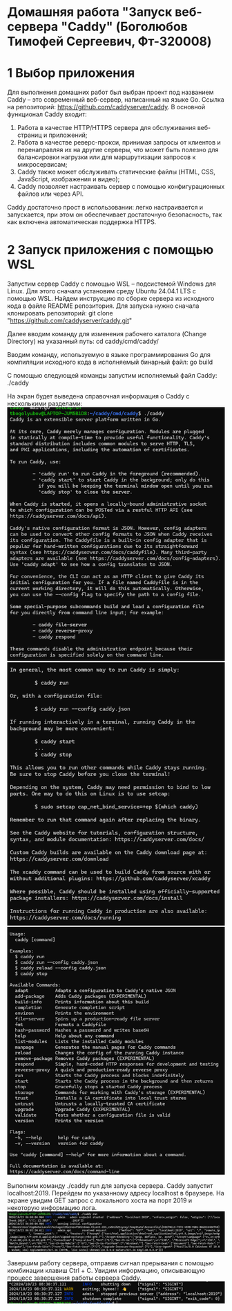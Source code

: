 # Домашняя работа "Запуск веб-сервера "Caddy" (Боголюбов Тимофей Сергеевич, Фт-320008)
# 1 Выбор приложения
Для выполнения домашних работ был выбран проект под названием Caddy – это современный веб-сервер, написанный на языке Go. Ссылка на репозиторий: https://github.com/caddyserver/caddy.
В основной функционал Caddy входит:
1. Работа в качестве HTTP/HTTPS сервера для обслуживания веб-страниц и приложений;
2. Работа в качестве реверс-прокси, принимая запросы от клиентов и перенаправляя их на другие серверы, что может быть полезно для балансировки нагрузки или для маршрутизации запросов к микросервисам;
3. Caddy также может обслуживать статические файлы (HTML, CSS, JavaScript, изображения и видео);
4. Caddy позволяет настраивать сервер с помощью конфигурационных файлов или через API.

Caddy достаточно прост в использовании: легко настраивается и запускается, при этом он обеспечивает достаточную безопасность, так как включена автоматическая поддержка HTTPS.

# 2 Запуск приложения с помощью WSL

Запустим сервер Caddy с помощью WSL – подсистемой Windows для Linux.  Для этого сначала установим среду Ubuntu 24.04.1 LTS с помощью WSL. 
Найдем инструкцию по сборке сервера из исходного кода в файле README репозитория. Для запуска нужно сначала клонировать репозиторий:
git clone "https://github.com/caddyserver/caddy.git"

Далее вводим команду для изменения рабочего каталога (Change Directory) на указанный путь:
cd caddy/cmd/caddy/

Вводим команду, используемую в языке программирования Go для компиляции исходного кода в исполняемый бинарный файл:
go build

С помощью следующей команды запустим исполняемый файл Caddy:
./caddy

На экран будет выведена справочная информация о Caddy с несколькими разделами:
![alt text](https://github.com/tbogolyubov/Homework-1-System-Software/blob/main/%D0%A0%D0%B8%D1%81%D1%83%D0%BD%D0%BE%D0%BA1.png)
![alt text](https://github.com/tbogolyubov/Homework-1-System-Software/blob/main/%D0%A0%D0%B8%D1%81%D1%83%D0%BD%D0%BE%D0%BA2.png)
![alt text](https://github.com/tbogolyubov/Homework-1-System-Software/blob/main/%D0%A0%D0%B8%D1%81%D1%83%D0%BD%D0%BE%D0%BA3.png)

Выполним команду ./caddy run для запуска сервера. Caddy запустит localhost:2019. 
Перейдем по указанному адресу localhost в браузере. На экране увидим GET запрос с локального хоста на порт 2019 и некоторую информацию лога.
![alt text](https://github.com/tbogolyubov/Homework-1-System-Software/blob/main/%D0%A0%D0%B8%D1%81%D1%83%D0%BD%D0%BE%D0%BA4.jpg)

Завершим работу сервера, отправив сигнал прерывания с помощью комбинации клавиш Ctrl + C. Увидим информацию, описывающую процесс завершения работы сервера Caddy.
![alt text](https://github.com/tbogolyubov/Homework-1-System-Software/blob/main/%D0%A0%D0%B8%D1%81%D1%83%D0%BD%D0%BE%D0%BA5.png)
